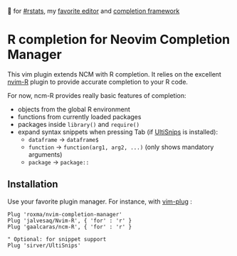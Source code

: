 :purple_heart: for [#rstats](https://twitter.com/search?q=%23rstats), my [favorite editor](https://neovim.io/) and [completion framework](https://github.com/roxma/nvim-completion-manager)

# R completion for Neovim Completion Manager

This vim plugin extends NCM with R completion. It relies on the excellent
[nvim-R](https://github.com/jalvesaq/Nvim-R) plugin to provide accurate
completion to your R code.

For now, ncm-R provides really basic features of completion:
+ objects from the global R environment
+ functions from currently loaded packages
+ packages inside `library()` and `require()`
+ expand syntax snippets when pressing Tab (if [UltiSnips](https://github.com/sirver/UltiSnips)
    is installed):
    + `dataframe` -> `dataframe$`
    + `function` -> `function(arg1, arg2, ...)` (only shows mandatory arguments)
    + `package` -> `package::`

## Installation

Use your favorite plugin manager. For instance, with
[vim-plug](https://github.com/junegunn/vim-plug) :

```vim
Plug 'roxma/nvim-completion-manager'
Plug 'jalvesaq/Nvim-R', { 'for' : 'r' }
Plug 'gaalcaras/ncm-R', { 'for' : 'r' }

" Optional: for snippet support
Plug 'sirver/UltiSnips'
```
